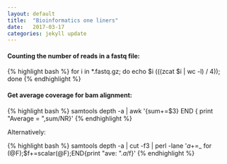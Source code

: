 ```yaml
---
layout: default
title:  "Bioinformatics one liners"
date:   2017-03-17
categories: jekyll update
---
```


#### Counting the number of reads in a fastq file:

{% highlight bash %}
for i in *.fastq.gz; do echo $i $(($(zcat $i | wc -l) / 4)); done
{% endhighlight %}

#### Get average coverage for bam alignment:

{% highlight bash %}
samtools depth -a <bam file> |  awk '{sum+=$3} END { print "Average = ",sum/NR}'
{% endhighlight %}

Alternatively:

{% highlight bash %}
samtools depth -a <bam file> | cut -f3 | perl -lane '$a+=$_ for (@F);$f+=scalar(@F);END{print "ave: ".$a/$f}'
{% endhighlight %}



